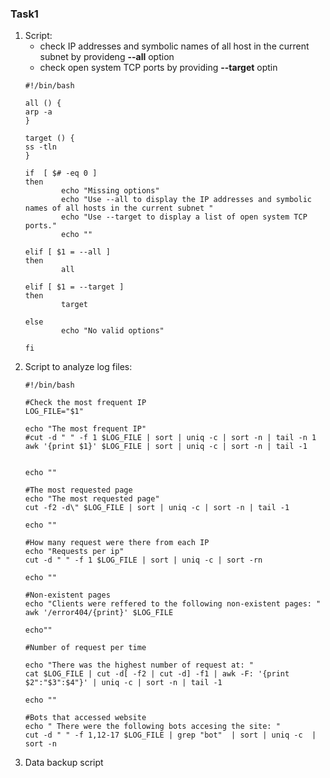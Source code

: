 ### Task1

1. Script:
    * check IP addresses and symbolic names of all host in the current subnet by provideng **--all** option
    * check open system TCP ports by providing **--target** optin
    ```   
    #!/bin/bash

    all () {
    arp -a 
    }

    target () {
    ss -tln
    }

    if  [ $# -eq 0 ]
    then
            echo "Missing options"
            echo "Use --all to display the IP addresses and symbolic names of all hosts in the current subnet "
            echo "Use --target to display a list of open system TCP ports."
            echo ""

    elif [ $1 = --all ]
    then 
            all

    elif [ $1 = --target ]
    then 
            target

    else
            echo "No valid options"

    fi
    ```
2. Script to analyze log files:
    ```
    #!/bin/bash

    #Check the most frequent IP
    LOG_FILE="$1"

    echo "The most frequent IP"
    #cut -d " " -f 1 $LOG_FILE | sort | uniq -c | sort -n | tail -n 1
    awk '{print $1}' $LOG_FILE | sort | uniq -c | sort -n | tail -1


    echo ""

    #The most requested page
    echo "The most requested page"
    cut -f2 -d\" $LOG_FILE | sort | uniq -c | sort -n | tail -1

    echo ""

    #How many request were there from each IP
    echo "Requests per ip"
    cut -d " " -f 1 $LOG_FILE | sort | uniq -c | sort -rn

    echo ""

    #Non-existent pages
    echo "Clients were reffered to the following non-existent pages: "
    awk '/error404/{print}' $LOG_FILE

    echo""

    #Number of request per time

    echo "There was the highest number of request at: "
    cat $LOG_FILE | cut -d[ -f2 | cut -d] -f1 | awk -F: '{print $2":"$3":$4"}' | uniq -c | sort -n | tail -1

    echo ""

    #Bots that accessed website
    echo " There were the following bots accesing the site: " 
    cut -d " " -f 1,12-17 $LOG_FILE | grep "bot"  | sort | uniq -c  | sort -n
    ```
3. Data backup script
